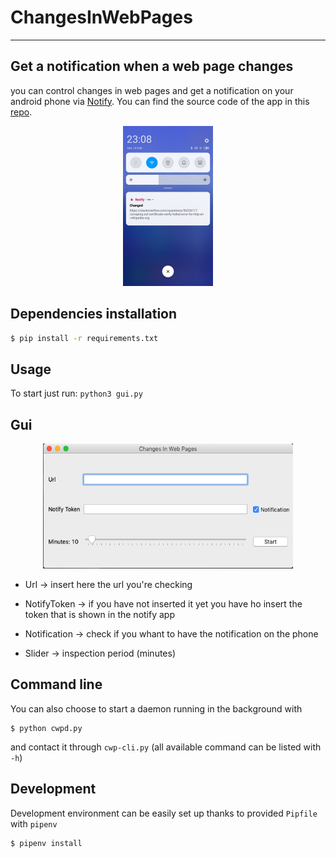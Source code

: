 # ChangesInWebPages
---

## Get a notification when a web page changes
you can control changes in web pages and get a notification on your android phone via [Notify](https://www.amazon.it/dp/B084Z7YXRZ/ref=sr_1_6?__mk_it_IT=%C3%85M%C3%85%C5%BD%C3%95%C3%91&keywords=notify&qid=1582193059&sr=8-6). You can find the source code of the app in this [repo](https://github.com/Monti03/Notify).

<p align="center">
  <img src= "./media/Notification_example.jpg" width="144px" height="256px">

## Dependencies installation
```bash
$ pip install -r requirements.txt
```

## Usage
  To start just run: `python3 gui.py`
  
## Gui

<p align="center">
  <img src= "./media/gui.png" width="400px" height="200px">
  
  - Url           -> insert here the url you're checking
  
  - NotifyToken   -> if you have not inserted it yet you have ho insert the token that is shown in the notify app
  
  - Notification  -> check if you whant to have the notification on the phone
  
  - Slider        -> inspection period (minutes)

## Command line 

You can also choose to start a daemon running in the background with 

```
$ python cwpd.py
```

and contact it through `cwp-cli.py` (all available command can be listed with `-h`)

## Development 

Development environment can be easily set up thanks to provided `Pipfile` with `pipenv`

```bash
$ pipenv install
```